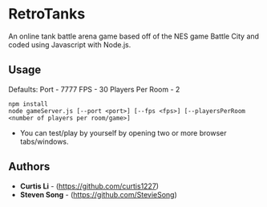 # RetroTanks

An online tank battle arena game based off of the NES game Battle City and coded using Javascript with Node.js.

## Usage

Defaults:
Port - 7777
FPS - 30
Players Per Room - 2

```
npm install
node gameServer.js [--port <port>] [--fps <fps>] [--playersPerRoom <number of players per room/game>]
```

* You can test/play by yourself by opening two or more browser tabs/windows.

## Authors

* **Curtis Li** - (https://github.com/curtis1227)
* **Steven Song** - (https://github.com/StevieSong)
